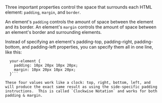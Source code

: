 Three important properties control the space that surrounds each HTML element: `padding`, `margin`, and `border`.

An element's `padding` controls the amount of space between the element and its border.  An element's `margin` controls the amount of space between an element's border and surrounding elements.

Instead of specifying an element's padding-top, padding-right, padding-bottom, and padding-left properties, you can specify them all in one line, like this:

```
  your-element {
    padding: 10px 20px 10px 20px;
    margin: 10px 20px 10px 20px;
  }```

These four values work like a clock: top, right, bottom, left, and will produce the exact same result as using the side-specific padding instructions.  This is called `Clockwise Notation` and works for both padding & margin.
